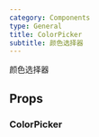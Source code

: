 ```yaml
---
category: Components
type: General
title: ColorPicker
subtitle: 颜色选择器
---
```


颜色选择器

## Props

### ColorPicker
